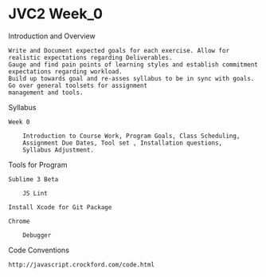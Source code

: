 JVC2 Week_0
====

Introduction and Overview

	Write and Document expected goals for each exercise. Allow for realistic expectations regarding Deliverables.
	Gauge and find pain points of learning styles and establish commitment expectations regarding workload. 
	Build up towards goal and re-asses syllabus to be in sync with goals. Go over general toolsets for assignment
	management and tools.


Syllabus

	Week 0

		Introduction to Course Work, Program Goals, Class Scheduling,
		Assignment Due Dates, Tool set , Installation questions,
		Syllabus Adjustment.


Tools for Program

	Sublime 3 Beta

		JS Lint

	Install Xcode for Git Package

	Chrome

		Debugger

Code Conventions

	http://javascript.crockford.com/code.html
